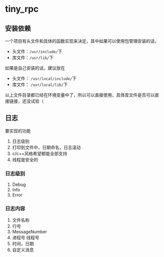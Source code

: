 # tiny_rpc

## 安装依赖

一个项目有头文件和具体的函数实现来决定，其中如果可以使用包管理安装的话，

- 头文件：`/usr/include/`下
- 库文件：`/usr/lib/`下

如果是自己安装的话，建议放在

- 头文件： `/usr/local/include/`下
- 库文件： `/usr/local/lib/`下

以上文件目录都已经在环境变量中了，所以可以直接使用，具体库文件是否可以直接链接，还没试验（


## 日志

要实现的功能

1. 日志级别
2. 打印到文件中，日期命名，日志滚动
3. c/c++风格希望都能全部支持
4. 线程是安全的

### 日志级别

1. Debug
2. Info
3. Error

### 日志内容

1. 文件名称
2. 行号
3. MessageNumber
4. 进程号 线程号
5. 时间，日期
6. 自定义消息

